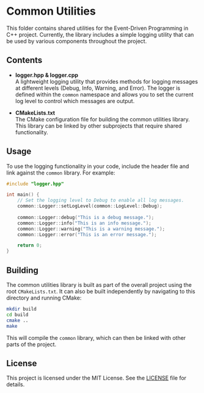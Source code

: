 # Common Utilities

This folder contains shared utilities for the Event-Driven Programming in C++ project. Currently, the library includes a simple logging utility that can be used by various components throughout the project.

## Contents

- **logger.hpp & logger.cpp**  
  A lightweight logging utility that provides methods for logging messages at different levels (Debug, Info, Warning, and Error). The logger is defined within the `common` namespace and allows you to set the current log level to control which messages are output.

- **CMakeLists.txt**  
  The CMake configuration file for building the common utilities library. This library can be linked by other subprojects that require shared functionality.

## Usage

To use the logging functionality in your code, include the header file and link against the `common` library. For example:

```cpp
#include "logger.hpp"

int main() {
    // Set the logging level to Debug to enable all log messages.
    common::Logger::setLogLevel(common::LogLevel::Debug);
    
    common::Logger::debug("This is a debug message.");
    common::Logger::info("This is an info message.");
    common::Logger::warning("This is a warning message.");
    common::Logger::error("This is an error message.");

    return 0;
}
```

## Building

The common utilities library is built as part of the overall project using the root `CMakeLists.txt`. It can also be built independently by navigating to this directory and running CMake:

```bash
mkdir build
cd build
cmake ..
make
```

This will compile the `common` library, which can then be linked with other parts of the project.

## License

This project is licensed under the MIT License. See the [LICENSE](../../LICENSE) file for details.
